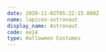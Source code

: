 ```yaml
---
date: 2020-11-02T05:22:15.080Z
name: lapicon-astronaut
display_name: Astronaut
code: ee14
type: Halloween Costumes
---
```

